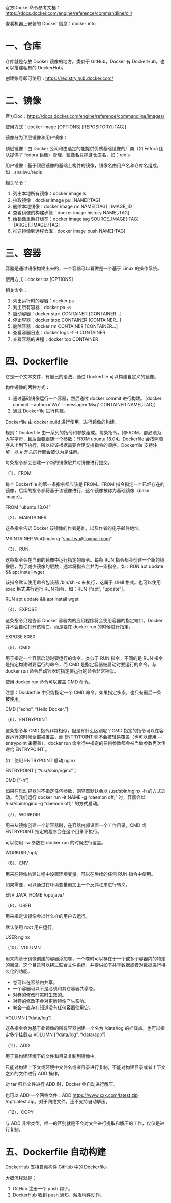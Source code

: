 官方Docker命令参考文档：https://docs.docker.com/engine/reference/commandline/cli/

查看机器上安装的 Docker 信息：docker info

# 一、仓库

仓库就是存放 Dcoker 镜像的地方。类似于 GitHub，Docker 有 DockerHub。也可以搭建私有的 DockerHub。

创建账号即可使用：https://registry.hub.docker.com/

# 二、镜像

官方Doc：https://docs.docker.com/engine/reference/commandline/images/

使用方式：docker image [OPTIONS] [REPOSITORY[:TAG]]

镜像分为顶层镜像和用户镜像：

顶层镜像：由 Docker 公司和由选定的能提供优质基础镜像的厂商（如 Fefora 团队提供了 fedora 镜像）管理，镜像名只包含仓库名，如：redis

用户镜像：基于顶层镜像的基础上构件的镜像，镜像名由用户名和仓库名组成，如：snailwu/redis

相关命令：

1. 列出本地所有镜像：docker image ls
2. 拉取镜像：docker image pull NAME[:TAG]
3. 删除本地镜像：docker image rm NAME[:TAG] | IMAGE_ID
4. 查看镜像的构建步骤：docker image history NAME[:TAG]
5. 给镜像重新打标签：docker image tag SOURCE_IMAGE[:TAG] TARGET_IMAGE[:TAG]
6. 推送镜像到远程仓库：docker image push NAME[:TAG]

# 三、容器

容器是通过镜像构建出来的，一个容器可以看做是一个基于 Linux 的操作系统。

使用方式：docker ps [OPTIONS]

相关命令：

1. 列出运行时的容器：docker ps
2. 列出所有容器：docker ps -a
3. 启动容器：docker start CONTAINER [CONTAINER...]
4. 停止容器：docker stop CONTAINER [CONTAINER...]
5. 删除容器：docker rm CONTAINER [CONTAINER...]
6. 查看容器日志：docker logs -f -t CONTAINER
7. 查看容器的进程：docker top CONTAINER

# 四、Dockerfile

它是一个文本文件，有自己的语法，通过 Dockerfile 可以构建自定义的镜像。

构件镜像的两种方式：

1. 通过基础镜像运行一个容器，然后通过 docker commit 进行构建。（docker commit --author='Wu' --message='Msg' CONTAINER NAME[:TAG]）
2. 通过 Dockerfile 进行构建。

Dockerfile 由 docker build 进行使用，进行镜像的构建。

规则：Dockerfile 由一系列的指令和参数组成。每条指令，如FROM，都必须为大写字母，且后面要跟随一个参数：FROM ubuntu:18.04。Dockerfile 会按照顺序从上到下执行，所以应该根据需要合理安排指令的顺序。Dockerfile 支持注解，以 # 开头的行都会被认为是注解。

每条指令都会创建一个新的镜像层并对镜像进行提交。

（1）、FROM

每个 Dockerfile 的第一条指令都应该是 FROM。FROM 指令指定一个已经存在的镜像，后续的指令都将基于该镜像进行，这个镜像被称为基础镜像（base image）。

FROM “ubuntu:18.04”

（2）、MAINTAINER

这条指令告诉 Docker 该镜像的作者是谁，以及作者的电子邮件地址。

MAINTAINER WuQinglong “[snail.wu@foxmail.com](mailto:snail.wu@foxmail.com)”

（3）、RUN

这条指令会在当前的镜像中运行指定的命令。每条 RUN 指令都会创建一个新的镜像层，为了减少镜像的层数，通常将指令合并为一条指令，如：RUN apt update && apt install wget

该指令默认使用命令包装器 /bin/sh -c 来执行，这属于 shell 格式。也可以使用 exec 格式进行运行 RUN 指令，如：RUN [“apt”, “update”]。

RUN apt update && apt install wget

（4）、EXPOSE

这条指令只是告诉 Docker 容器内的应用程序将会使用容器的指定端口。Docker 并不会自动打开该端口，而是要在 docker run 的时候进行指定。

EXPOSE 8080

（5）、CMD

用于指定一个容器启动时要运行的命令。类似于 RUN 指令，不同的是 RUN 指令是指定构建时要运行的命令，而 CMD 是指定容器被启动时要运行的命令，与 docker run 命令启动容器时指定要运行的命令非常相似。

使用 docker run 命令可以覆盖 CMD 命令。

注意：Dockerfile 中只能指定一个 CMD 命令。如果指定多条，也只有最后一条被使用。

CMD [“echo”, “Hello Docker.”]

（6）、ENTRYPOINT

这条指令与 CMD 指令非常相似，但是有什么区别呢？CMD 指定的指令可以在容器运行的时候全部被覆盖，而 ENTRYPOINT 则不会被轻易覆盖（也可以使用 —entrypoint 来覆盖），docker run 命令行中指定的任何参数都会被当做参数再次传递给 ENTRYPOINT 。

如：使用 ENTRYPOINT 启动 nginx

ENTRYPOINT [ “/usr/sbin/nginx” ]

CMD [“-h”]

如果在启动容器时不指定任何参数，则容器默认会以 /usr/sbin/nginx -h 的方式启动。当我们运行 docker run -it NAME -g “daemon off;” 时，容器会以 /usr/sbin/nginx -g “daemon off;” 的方式启动。

（7）、WORKDIR

用来从镜像创建一个新容器时，在容器内部设置一个工作目录，CMD 或 ENTRYPOINT 指定的程序会在这个目录下执行。

可以使用 -w 参数在 docker run 的时候进行覆盖。

WORKDIR /opt/

（8）、ENV

用来在镜像构建过程中设置环境变量。可以在后续的任何 RUN 指令中使用。

如果需要，可以通过在环境变量前加上一个反斜杠来进行转义。

ENV JAVA_HOME /opt/java/

（9）、USER

用来指定该镜像会以什么样的用户去运行。

默认使用 root 用户运行。

USER nginx

（10）、VOLUMN

用来向基于镜像创建的容器添加卷，一个卷时可以存在于一个或多个容器内的特定的目录，这个目录可以绕过联合文件系统，并提供如下共享数据或者对数据进行持久化的功能。

- 卷可以在容器内共享。
- 一个容器可以不是必须和其它容器共享卷。
- 对卷的修改时实时生效的。
- 对卷的修改不会对更新镜像产生影响。
- 卷会一直存在知道没有任何容器使用它。

VOLUMN [“/data/log”]

这条指令会为基于此镜像的所有容器创建一个名为 /data/log 的挂载点。也可以指定多个挂载点 VOLUMN [“/data/log”, “/data/app”]

（11）、ADD

用于将构建环境下的文件和目录复制到镜像中。

只能对构建上下文或环境中文件名或者目录进行复制，不能对构建目录或者上下文之外的文件进行 ADD 操作。

对 tar 归档文件进行 ADD 时，Docker 会自动进行解压。

也可以 ADD 一个网络文件：ADD https://www.xxx.com/latest.zip /opt/latest.zip。对于网络文件，还不支持自动解压。

（12）、COPY

与 ADD 非常类型，唯一的区别就是不会对文件进行提取和解压的工作，仅仅是进行复制。

# 五、Dockerfile 自动构建

DockerHub 支持自动构件 GitHub 中的 Dockerfile。

大概流程就是：

1. GitHub 注册一个 push 钩子。
2. DockerHub 收到 push 通知，触发构件动作。